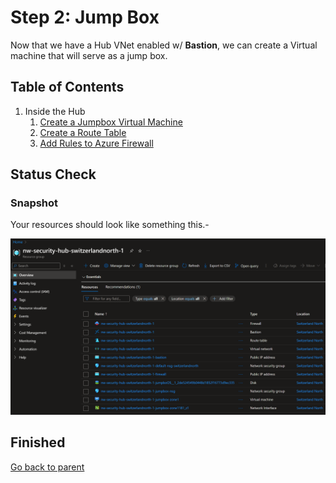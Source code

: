 # Step 2: Jump Box

Now that we have a Hub VNet enabled w/ **Bastion**, we can create a Virtual machine that will serve as a jump box.

## Table of Contents

1. Inside the Hub
   1. [Create a Jumpbox Virtual Machine](./hub/vm.md)
   1. [Create a Route Table](./hub/rt.md)
   1. [Add Rules to Azure Firewall](./hub/fw.md)

## Status Check

### Snapshot

Your resources should look like something this.-

![snapshot](../../../assets/img/azure/solution/vnets/hub/snapshots/02.png)

## Finished

[Go back to parent](../README.md)
